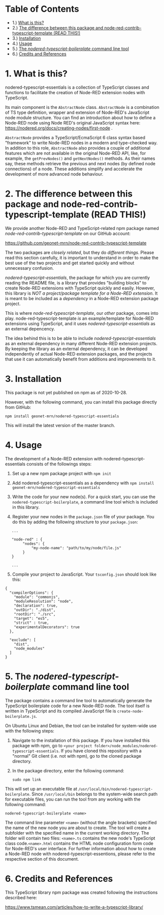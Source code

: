 
# Table of Contents
  - 1.) [What is this?](#1-what-is-this)
  - 2.) [The difference between this package and node-red-contrib-typescript-template (READ THIS!)](#2-the-difference-between-this-package-and-node-red-contrib-typescript-template-read-this)
  - 3.) [Installation](#3-installation)
  - 4.) [Usage](#4-usage)
  - 5.) [The *nodered-typescript-boilerplate* command line tool](#5-the-nodered-typescript-boilerplate-command-line-tool)
  - 6.) [Credits and References](#6-credits-and-references)

# 1. What is this?
nodered-typescript-essentials is a collection of TypeScript classes and functions to facilitate the creation of Node-RED extension nodes with TypeScript. 

Its main component is the `AbstractNode` class. `AbstractNode` is a combination of TS type definition, wrapper and extension of Node-RED's JavaScript node module structure. You can find an introduction about how to define a Node-RED node using Node RED's original JavaScript syntax here: https://nodered.org/docs/creating-nodes/first-node .

`AbstractNode` provides a TypeScript/EcmaScript 6 class syntax based "framework" to write Node-RED nodes in a modern and type-checked way. In addition to this role, `AbstractNode` also provides a couple of additional features which are not available in the original Node-RED API, like, for example, the `getPrevNodes()` and `getNextNodes()` methods. As their names say, these methods retrieve the previous and next nodes (by defined node connections) of a node. These additions simplify and accelerate the development of more advanced node behaviour.

# 2. The difference between this package and node-red-contrib-typescript-template (READ THIS!)

We provide another Node-RED and TypeScript-related npm package named *node-red-contrib-typescript-template* on our GitHub account:

https://github.com/geonet-mrn/node-red-contrib-typescript-template

The two packages are *closely related*, but they do *different things*. Please read this section carefully, it is important to understand in order to make the best use of the two projects and get started quickly and without unnecessary confusion.

*nodered-typescript-essentials*, the package for which you are currently reading the README file, is a library that provides "building blocks" to create Node-RED extensions with TypeScript quickly and easily. However, this library is *NOT a project/package template for a Node-RED extension*. It is meant to be included as a *dependency* in a Node-RED extension package project.

This is where *node-red-typescript-template*, our *other* package, comes into play. node-red-typescript-template *is* an example/template for Node-RED extensions using TypeScript, and it uses *nodered-typescript-essentials* as an external depencency.

The idea behind this is to be able to include *nodered-typescript-essentials* as an external dependency in many different Node-RED extension projects. By keeping the library as an external dependency, it can be developed independently of actual Node-RED extension packages, and the projects that use it can automatically benefit from additions and improvements to it.




# 3. Installation

This package is not yet published on npm as of 2020-10-28.

However, with the following command, you can install this package directly from GitHub:

`npm install geonet-mrn/nodered-typescript-essentials`

This will install the latest version of the master branch.

# 4. Usage

The development of a Node-RED extension with nodered-typescript-essentials consists of the followings steps:

1. Set up a new npm package project with `npm init`


2. Add nodered-typescript-essentials as a dependency with `npm install geonet-mrn/nodered-typescript-essentials`

3. Write the code for your new node(s). For a quick start, you can use the `nodered-typescript-boilerplate`, a command line tool which is included in this library.

4. Register your new nodes in the `package.json` file of your package. You do this by adding the following structure to  your `package.json`:

```
   ...

   "node-red" : {
        "nodes": {
            "my-node-name": "path/to/my/node/file.js"
        }
   }   
   
   ...
```

5. Compile your project to JavaScript. Your `tsconfig.json` should look like this:

```
{
  "compilerOptions": {
    "module": "commonjs",
    "moduleResolution": "node",
    "declaration": true,
    "outDir": "./dist",
    "rootDir": "./src",
    "target": "es5",
    "strict" : true,
    "experimentalDecorators": true   
  },
  
  "exclude": [
    "dist",
    "node_modules"
  ]
}
```

# 5. The *nodered-typescript-boilerplate* command line tool

The package contains a command line tool to automatically generate the TypeScript boilerplate code for a new Node-RED node. The tool itself is written in TypeScript and its compiled JavaScript file is `create-node-boilerplate.js`.

On Ubuntu Linux and Debian, the tool can be installed for system-wide use with the following steps:

1. Navigate to the installation of this package. If you have installed this package with npm, go to `<your project folder>/node_modules/nodered-typescript-essentials`. If you have cloned this repository with a "normal" Git client (i.e. not with npm), go to the cloned package directory.

2. In the package directory, enter the following command:

   `sudo npm link`

This will set up an executable file at `/usr/local/bin/nodered-typescript-boilerplate`. Since `/usr/local/bin` belongs to the system-wide search path for executable files, you can run the tool from any working with the following command:

`nodered-typescript-boilerplate <name>`

The command line parameter `<name>` (without the angle brackets) specified the name of the new node you are about to create. The tool will create a subfolder with the specified name in the current working directory. The folder will contain two files: `<name>.ts` contains the new node's TypeScript class code.`<name>.html` contains the HTML node configuration form code for Node-RED's user interface. For further information about how to create a Node-RED node with nodered-typescript-essentions, please refer to the respective section of this document.






# 6. Credits and References

This TypeScript library npm package was created following the instructions described here:

https://www.tsmean.com/articles/how-to-write-a-typescript-library/
